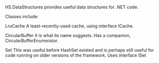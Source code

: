 HS.DataStructures provides useful data structures for .NET code.

Classes include:

LruCache A least-recently-used cache, using interface ICache.

CircularBuffer It is what its name suggests. Has a companion, CircularBufferEnumerator.

Set This was useful before HashSet existed and is perhaps still useful for code running on older versions of the framework. Uses interface ISet
